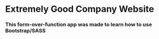 # Extremely Good Company Website
### This form-over-function app was made to learn how to use Bootstrap/SASS
